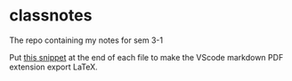 # classnotes
The repo containing my notes for sem 3-1

Put [this snippet](https://github.com/Nubular/classnotes/blob/master/Latex_snippet.md) at the end of each file to make the VScode markdown PDF extension export LaTeX.
